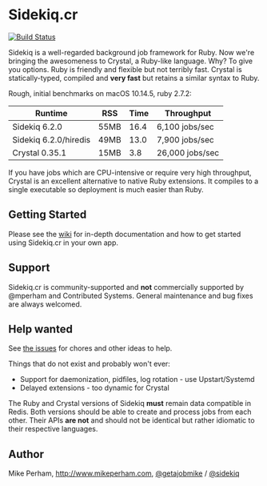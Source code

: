 # Sidekiq.cr

[![Build Status](https://travis-ci.org/mperham/sidekiq.cr.svg)](https://travis-ci.org/mperham/sidekiq.cr)

Sidekiq is a well-regarded background job framework for Ruby.  Now we're
bringing the awesomeness to Crystal, a Ruby-like language.  Why?  To
give you options.  Ruby is friendly and flexible but not terribly fast.
Crystal is statically-typed, compiled and **very fast** but retains a similar syntax to
Ruby.

Rough, initial benchmarks on macOS 10.14.5, ruby 2.7.2:

Runtime | RSS | Time | Throughput
--------|-----|------|-------------
Sidekiq 6.2.0 | 55MB | 16.4 | 6,100 jobs/sec
Sidekiq 6.2.0/hiredis | 49MB | 13.0 | 7,900 jobs/sec
Crystal 0.35.1 | 15MB | 3.8 | 26,000 jobs/sec

If you have jobs which are CPU-intensive or require very high throughput,
Crystal is an excellent alternative to native Ruby extensions.  It
compiles to a single executable so deployment is much easier than Ruby.

## Getting Started

Please see the [wiki](https://github.com/mperham/sidekiq.cr/wiki) for in-depth documentation and how to get
started using Sidekiq.cr in your own app.

## Support

Sidekiq.cr is community-supported and **not** commercially supported by @mperham and Contributed Systems.
General maintenance and bug fixes are always welcomed.

## Help wanted

See [the issues](https://github.com/mperham/sidekiq.cr/issues) for chores and other ideas to help.

Things that do not exist and probably won't ever:

* Support for daemonization, pidfiles, log rotation - use Upstart/Systemd
* Delayed extensions - too dynamic for Crystal

The Ruby and Crystal versions of Sidekiq **must** remain data compatible in Redis.
Both versions should be able to create and process jobs from each other.
Their APIs **are not** and should not be identical but rather idiomatic to
their respective languages.

## Author

Mike Perham, http://www.mikeperham.com, [@getajobmike](https://twitter.com/getajobmike) / [@sidekiq](https://twitter.com/sidekiq)
